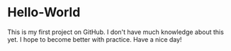 # Hello-World
This is my first project on GitHub.
I don't have much knowledge about this yet.
I hope to become better with practice.
Have a nice day!
